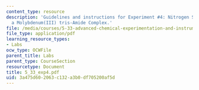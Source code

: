 ```yaml
---
content_type: resource
description: 'Guidelines and instructions for Experiment #4: Nitrogen Scission by
  a Molybdenum(III) tris-Amide Complex.'
file: /media/courses/5-33-advanced-chemical-experimentation-and-instrumentation-fall-2007/3a475d602063c132a3b0df705200af5d_5_33_exp4.pdf
file_type: application/pdf
learning_resource_types:
- Labs
ocw_type: OCWFile
parent_title: Labs
parent_type: CourseSection
resourcetype: Document
title: 5_33_exp4.pdf
uid: 3a475d60-2063-c132-a3b0-df705200af5d
---
```

